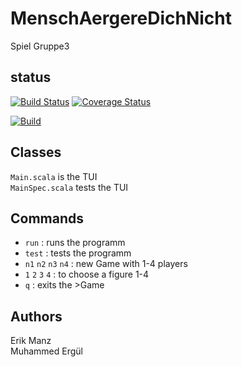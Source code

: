 # MenschAergereDichNicht
Spiel Gruppe3

## status

[![Build Status](https://app.travis-ci.com/Manz2/MenschAergereDichNicht.svg?branch=main)](https://app.travis-ci.com/Manz2/MenschAergereDichNicht)
[![Coverage Status](https://coveralls.io/repos/github/Manz2/MenschAergereDichNicht/badge.svg?branch=main)](https://coveralls.io/github/Manz2/MenschAergereDichNicht?branch=main)


[![Build](https://github.com/Manz2/MenschAergereDichNicht/actions/workflows/scala/badge.svg)](https://github.com/test/MenschAergereDichNicht/actions)

## Classes
`Main.scala` is the TUI <br>
`MainSpec.scala` tests the TUI

## Commands
* `run` : runs the programm
* `test` : tests the programm
* `n1` `n2` `n3` `n4` : new Game with 1-4 players
* `1` `2` `3` `4` : to choose a figure 1-4
* `q` : exits the >Game

## Authors
Erik Manz <br>
Muhammed Ergül


